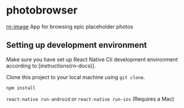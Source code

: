 # photobrowser
[rn-image]
App for browsing epic placeholder photos

## Setting up development environment

Make sure you have set up React Native Cli development environment according to [instructions(rn-docs)].

Clone this project to your local machine using `git clone`.

`npm install`

`react-native run-android` or `react-native run-ios` (Requires a Mac)

[rn-image]: https://img.shields.io/badge/React-Native-0.62-blue
[rn-docs]: https://facebook.github.io/react-native/docs/getting-started
